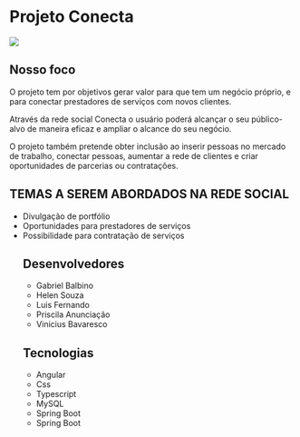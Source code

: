 # Projeto Conecta
<img src="https://i.imgur.com/t0P3W9y.png">


## Nosso foco
O projeto tem por objetivos gerar valor para que tem um negócio próprio, e para conectar prestadores de serviços com novos clientes.

Através da rede social Conecta o usuário poderá alcançar o seu público-alvo de maneira eficaz e ampliar o alcance do seu negócio.

O projeto também pretende obter inclusão ao inserir pessoas no mercado de trabalho,  conectar pessoas, aumentar a rede de clientes e criar oportunidades de parcerias ou contratações.

## TEMAS A SEREM ABORDADOS NA  REDE SOCIAL 

<ul>
  <li>Divulgação de portfólio </li>

 <li> Oportunidades para prestadores de serviços </li>

 <li> Possibilidade para contratação de serviços </li>
   
##  Desenvolvedores
  <ul>
    <li>Gabriel Balbino</li>
    <li>Helen Souza </li>
    <li>Luis Fernando </li>
    <li> Priscila Anunciação </li>
    <li> Vinicius Bavaresco </li>
  </ul>
  
  ## Tecnologias
  <ul>
    <li> Angular </li>
    <li> Css </li>
    <li> Typescript </li>
    <li> MySQL </li>
    <li> Spring Boot </li>
    <li> Spring Boot </li>
